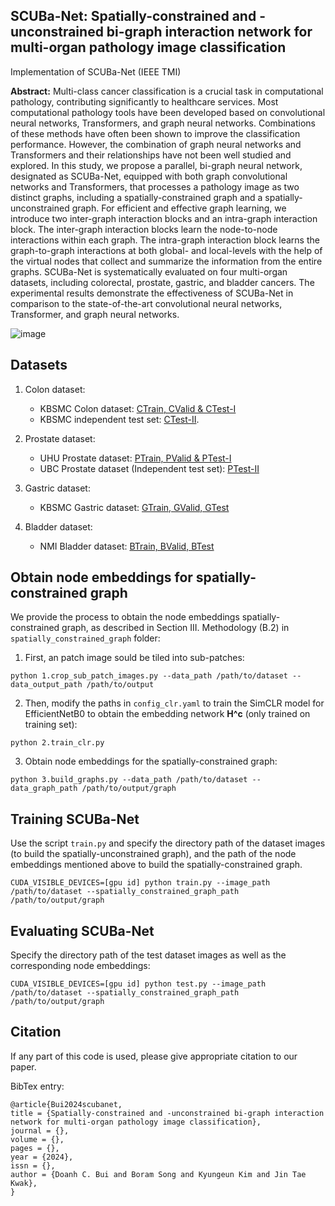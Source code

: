 ## SCUBa-Net: Spatially-constrained and -unconstrained bi-graph interaction network for multi-organ pathology image classification

Implementation of SCUBa-Net (IEEE TMI)

**Abstract:** Multi-class cancer classification is a crucial task in computational pathology, contributing significantly to healthcare services. Most computational pathology tools have been developed based on convolutional neural networks, Transformers, and graph neural networks. Combinations of these methods have often been shown to improve the classification performance. However, the combination of graph neural networks and Transformers and their relationships have not been well studied and explored.
In this study, we propose a parallel, bi-graph neural network, designated as SCUBa-Net, equipped with both graph convolutional networks and Transformers, that processes a pathology image as two distinct graphs, including a spatially-constrained graph and a spatially-unconstrained graph. For efficient and effective graph learning, we introduce two inter-graph interaction blocks and an intra-graph interaction block. The inter-graph interaction blocks learn the node-to-node interactions within each graph. The intra-graph interaction block learns the graph-to-graph interactions at both global- and local-levels with the help of the virtual nodes that collect and summarize the information from the entire graphs. SCUBa-Net is systematically evaluated on four multi-organ datasets, including colorectal, prostate, gastric, and bladder cancers. The experimental results demonstrate the effectiveness of SCUBa-Net in comparison to the state-of-the-art convolutional neural networks, Transformer, and graph neural networks.

![image](https://github.com/user-attachments/assets/11e8cf93-6b2f-46cb-a084-a251567ef600)

## Datasets

1. Colon dataset:
    - KBSMC Colon dataset: [CTrain, CValid & CTest-I](https://drive.google.com/file/d/1KsLvqNdwAnw_WunVyOqi-TIF77BTsn8K/view?usp=sharing)
    - KBSMC independent test set: [CTest-II](https://drive.google.com/file/d/1taYhjlHydhe6TMn4f5J5Lz9SJ-b0IQeS/view).

2. Prostate dataset:
    - UHU Prostate dataset: [PTrain, PValid & PTest-I](https://dataverse.harvard.edu/dataset.xhtml?persistentId=doi:10.7910/DVN/OCYCMP)
    - UBC Prostate dataset (Independent test set): [PTest-II](https://gleason2019.grand-challenge.org/)

3. Gastric dataset:
    - KBSMC Gastric dataset: [GTrain, GValid, GTest](https://github.com/QuIIL/KBSMC_gastric_cancer_grading_dataset)

4. Bladder dataset:
    - NMI Bladder dataset: [BTrain, BValid, BTest](https://github.com/zizhaozhang/nmi-wsi-diagnosis)

## Obtain node embeddings for spatially-constrained graph

We provide the process to obtain the node embeddings spatially-constrained graph, as described in Section III. Methodology (B.2) in `spatially_constrained_graph` folder:

1. First, an patch image sould be tiled into sub-patches:

```
python 1.crop_sub_patch_images.py --data_path /path/to/dataset --data_output_path /path/to/output
```

2. Then, modify the paths in `config_clr.yaml` to train the SimCLR model for EfficientNetB0 to obtain the embedding network **H^c** (only trained on training set):

```
python 2.train_clr.py
```

3. Obtain node embeddings for the spatially-constrained graph:

```
python 3.build_graphs.py --data_path /path/to/dataset --data_graph_path /path/to/output/graph
```

## Training SCUBa-Net

Use the script `train.py` and specify the directory path of the dataset images (to build the spatially-unconstrained graph), and the path of the node embeddings mentioned above to build the spatially-constrained graph.

```
CUDA_VISIBLE_DEVICES=[gpu id] python train.py --image_path /path/to/dataset --spatially_constrained_graph_path /path/to/output/graph
```

## Evaluating SCUBa-Net

Specify the directory path of the test dataset images as well as the corresponding node embeddings:

```
CUDA_VISIBLE_DEVICES=[gpu id] python test.py --image_path /path/to/dataset --spatially_constrained_graph_path /path/to/output/graph
```

## Citation

If any part of this code is used, please give appropriate citation to our paper. <br />

BibTex entry: <br />
```
@article{Bui2024scubanet,
title = {Spatially-constrained and -unconstrained bi-graph interaction network for multi-organ pathology image classification},
journal = {},
volume = {},
pages = {},
year = {2024},
issn = {},
author = {Doanh C. Bui and Boram Song and Kyungeun Kim and Jin Tae Kwak},
}
```
